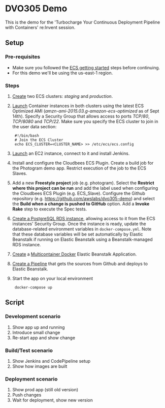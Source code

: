 # DVO305 Demo
This is the demo for the 'Turbocharge Your Continuous Deployment Pipeline with Containers' re:Invent session.

## Setup
### Pre-requisites
* Make sure you followed the [ECS getting started](http://docs.aws.amazon.com/AmazonECS/latest/developerguide/get-set-up-for-amazon-ecs.html) steps before continuing.
* For this demo we'll be using the us-east-1 region.

### Steps
1. [Create](http://docs.aws.amazon.com/AmazonECS/latest/developerguide/ECS_AWSCLI.html#AWSCLI_create_cluster) two ECS clusters: *staging* and *production*.
2. [Launch](http://docs.aws.amazon.com/AmazonECS/latest/developerguide/launch_container_instance.html) Container instances in both clusters using the latest ECS Optimized AMI (*amzn-ami-2015.03.g-amazon-ecs-optimized* as of Sept 14th). Specify a Security Group that allows access to ports *TCP/80*, *TCP/8080* and *TCP/22*. Make sure you specify the ECS cluster to join in the user data section:

		#!/bin/bash
		# Join the ECS Cluster
		echo ECS_CLUSTER=<CLUSTER_NAME> >> /etc/ecs/ecs.config

3. [Launch](http://docs.aws.amazon.com/AWSEC2/latest/UserGuide/LaunchingAndUsingInstances.html) an EC2 instance, connect to it and install Jenkins.
4. Install and configure the Cloudbees ECS Plugin. Create a build job for the Photogram demo app. Restrict execution of the job to the ECS Slaves.
5. Add a new **Freestyle project** job (e.g. photogram). Select the **Restrict where this project can be run** and add the label used when configuring the Cloudbees ECS Plugin (e.g. ECS_Slave). Configure the Github repository (e.g. https://github.com/awslabs/dvo305-demo) and select the **Build when a change is pushed to GitHub** option. Add a **Invoke Rake** step to execute the Spec tests.
6. [Create a PostgreSQL RDS instance](http://docs.aws.amazon.com/AmazonRDS/latest/UserGuide/USER_CreatePostgreSQLInstance.html), allowing access to it from the ECS instances' Security Group. Once the instance is ready, update the database-related environment variables in `docker-compose.yml`. Note that these database variables will be set automatically by Elastic Beanstalk if running on Elastic Beanstalk using a Beanstalk-managed RDS instance.
7. [Create](http://docs.aws.amazon.com/elasticbeanstalk/latest/dg/using-features.deployment.newapp.html) a [Multicontainer Docker](http://docs.aws.amazon.com/elasticbeanstalk/latest/dg/create_deploy_docker_ecs.html) Elastic Beanstalk Application.
8. [Create a Pipeline](http://docs.aws.amazon.com/codepipeline/latest/userguide/how-to-create-pipelines.html) that gets the sources from Github and deploys to Elastic Beanstalk.
9. Start the app on your local environment

		docker-compose up

## Script
### Development scenario
1. Show app up and running
2. Introduce small change
3. Re-start app and show change

### Build/Test scenario
1. Show Jenkins and CodePipeline setup
2. Show how images are built

### Deployment scenario
1. Show prod app (still old version)
2. Push changes
3. Wait for deployment, show new version
